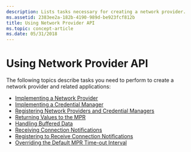 ```yaml
---
description: Lists tasks necessary for creating a network provider.
ms.assetid: 2383ee2a-182b-4190-989d-be923fcf812b
title: Using Network Provider API
ms.topic: concept-article
ms.date: 05/31/2018
---
```


# Using Network Provider API

The following topics describe tasks you need to perform to create a network provider and related applications:

-   [Implementing a Network Provider](implementing-a-network-provider.md)
-   [Implementing a Credential Manager](implementing-a-credential-manager.md)
-   [Registering Network Providers and Credential Managers](registering-network-providers-and-credential-managers.md)
-   [Returning Values to the MPR](returning-values-to-the-mpr.md)
-   [Handling Buffered Data](handling-buffered-data.md)
-   [Receiving Connection Notifications](receiving-connection-notifications.md)
-   [Registering to Receive Connection Notifications](registering-to-receive-connection-notifications.md)
-   [Overriding the Default MPR Time-out Interval](overriding-the-default-mpr-time-out-interval.md)

 

 




